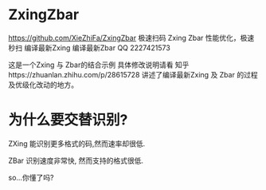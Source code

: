 # ZxingZbar
https://github.com/XieZhiFa/ZxingZbar
极速扫码 Zxing Zbar 性能优化，极速秒扫 编译最新Zxing 编译最新Zbar 
QQ 2227421573

这是一个Zxing 与 Zbar的结合示例 具体修改说明请看 知乎https://zhuanlan.zhihu.com/p/28615728
讲述了编译最新Zxing 及 Zbar 的过程及优级化改动的地方。

# 为什么要交替识别?

ZXing 能识别更多格式的码,然而速率却很低.

ZBar  识别速度非常快, 然而支持的格式很低.

so...你懂了吗?

